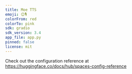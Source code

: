 ```yaml
---
title: Moe TTS
emoji: 😊🎙️
colorFrom: red
colorTo: pink
sdk: gradio
sdk_version: 3.4
app_file: app.py
pinned: false
license: mit
---
```


Check out the configuration reference at https://huggingface.co/docs/hub/spaces-config-reference
